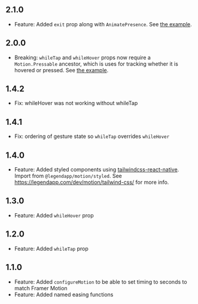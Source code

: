 ## 2.1.0
- Feature: Added `exit` prop along with `AnimatePresence`.  See [the example](https://www.legendapp.com/dev/motion/animate-presence).

## 2.0.0
- Breaking: `whileTap` and `whileHover` props now require a `Motion.Pressable` ancestor, which is uses for tracking whether it is hovered or pressed. See [the example](https://www.legendapp.com/dev/motion/overview/#gestures).

## 1.4.2
- Fix: whileHover was not working without whileTap

## 1.4.1
- Fix: ordering of gesture state so `whileTap` overrides `whileHover`

## 1.4.0
- Feature: Added styled components using [tailwindcss-react-native](https://github.com/marklawlor/tailwindcss-react-native). Import from `@legendapp/motion/styled`. See https://legendapp.com/dev/motion/tailwind-css/ for more info.

## 1.3.0
- Feature: Added `whileHover` prop

## 1.2.0
- Feature: Added `whileTap` prop

## 1.1.0
- Feature: Added `configureMotion` to be able to set timing to seconds to match Framer Motion
- Feature: Added named easing functions
